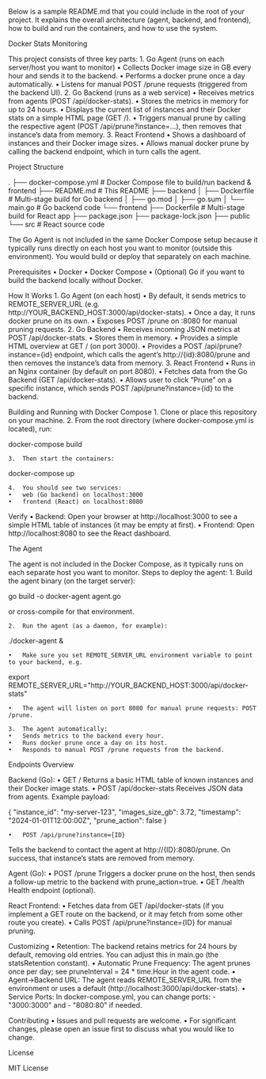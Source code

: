 Below is a sample README.md that you could include in the root of your project. It explains the overall architecture (agent, backend, and frontend), how to build and run the containers, and how to use the system.

Docker Stats Monitoring

This project consists of three key parts:
	1.	Go Agent (runs on each server/host you want to monitor)
	•	Collects Docker image size in GB every hour and sends it to the backend.
	•	Performs a docker prune once a day automatically.
	•	Listens for manual POST /prune requests (triggered from the backend UI).
	2.	Go Backend (runs as a web service)
	•	Receives metrics from agents (POST /api/docker-stats).
	•	Stores the metrics in memory for up to 24 hours.
	•	Displays the current list of instances and their Docker stats on a simple HTML page (GET /).
	•	Triggers manual prune by calling the respective agent (POST /api/prune?instance=...), then removes that instance’s data from memory.
	3.	React Frontend
	•	Shows a dashboard of instances and their Docker image sizes.
	•	Allows manual docker prune by calling the backend endpoint, which in turn calls the agent.

Project Structure

.
├── docker-compose.yml         # Docker Compose file to build/run backend & frontend
├── README.md                  # This README
├── backend
│   ├── Dockerfile             # Multi-stage build for Go backend
│   ├── go.mod
│   ├── go.sum
│   └── main.go                # Go backend code
└── frontend
    ├── Dockerfile             # Multi-stage build for React app
    ├── package.json
    ├── package-lock.json
    ├── public
    └── src                    # React source code

The Go Agent is not included in the same Docker Compose setup because it typically runs directly on each host you want to monitor (outside this environment). You would build or deploy that separately on each machine.

Prerequisites
	•	Docker
	•	Docker Compose
	•	(Optional) Go if you want to build the backend locally without Docker.

How It Works
	1.	Go Agent (on each host)
	•	By default, it sends metrics to REMOTE_SERVER_URL (e.g. http://YOUR_BACKEND_HOST:3000/api/docker-stats).
	•	Once a day, it runs docker prune on its own.
	•	Exposes POST /prune on :8080 for manual pruning requests.
	2.	Go Backend
	•	Receives incoming JSON metrics at POST /api/docker-stats.
	•	Stores them in memory.
	•	Provides a simple HTML overview at GET / (on port 3000).
	•	Provides a POST /api/prune?instance={id} endpoint, which calls the agent’s http://{id}:8080/prune and then removes the instance’s data from memory.
	3.	React Frontend
	•	Runs in an Nginx container (by default on port 8080).
	•	Fetches data from the Go Backend (GET /api/docker-stats).
	•	Allows user to click “Prune” on a specific instance, which sends POST /api/prune?instance={id} to the backend.

Building and Running with Docker Compose
	1.	Clone or place this repository on your machine.
	2.	From the root directory (where docker-compose.yml is located), run:

docker-compose build


	3.	Then start the containers:

docker-compose up


	4.	You should see two services:
	•	web (Go backend) on localhost:3000
	•	frontend (React) on localhost:8080

Verify
	•	Backend: Open your browser at http://localhost:3000 to see a simple HTML table of instances (it may be empty at first).
	•	Frontend: Open http://localhost:8080 to see the React dashboard.

The Agent

The agent is not included in the Docker Compose, as it typically runs on each separate host you want to monitor. Steps to deploy the agent:
	1.	Build the agent binary (on the target server):

go build -o docker-agent agent.go

or cross-compile for that environment.

	2.	Run the agent (as a daemon, for example):

./docker-agent &

	•	Make sure you set REMOTE_SERVER_URL environment variable to point to your backend, e.g.

export REMOTE_SERVER_URL="http://YOUR_BACKEND_HOST:3000/api/docker-stats"


	•	The agent will listen on port 8080 for manual prune requests: POST /prune.

	3.	The agent automatically:
	•	Sends metrics to the backend every hour.
	•	Runs docker prune once a day on its host.
	•	Responds to manual POST /prune requests from the backend.

Endpoints Overview

Backend (Go):
	•	GET /
Returns a basic HTML table of known instances and their Docker image stats.
	•	POST /api/docker-stats
Receives JSON data from agents.
Example payload:

{
  "instance_id": "my-server-123",
  "images_size_gb": 3.72,
  "timestamp": "2024-01-01T12:00:00Z",
  "prune_action": false
}


	•	POST /api/prune?instance={ID}
Tells the backend to contact the agent at http://{ID}:8080/prune. On success, that instance’s stats are removed from memory.

Agent (Go):
	•	POST /prune
Triggers a docker prune on the host, then sends a follow-up metric to the backend with prune_action=true.
	•	GET /health
Health endpoint (optional).

React Frontend:
	•	Fetches data from GET /api/docker-stats (if you implement a GET route on the backend, or it may fetch from some other route you create).
	•	Calls POST /api/prune?instance={ID} for manual pruning.

Customizing
	•	Retention: The backend retains metrics for 24 hours by default, removing old entries. You can adjust this in main.go (the statsRetention constant).
	•	Automatic Prune Frequency: The agent prunes once per day; see pruneInterval = 24 * time.Hour in the agent code.
	•	Agent->Backend URL: The agent reads REMOTE_SERVER_URL from the environment or uses a default (http://localhost:3000/api/docker-stats).
	•	Service Ports: In docker-compose.yml, you can change ports: - "3000:3000" and - "8080:80" if needed.

Contributing
	•	Issues and pull requests are welcome.
	•	For significant changes, please open an issue first to discuss what you would like to change.

License

MIT License 
